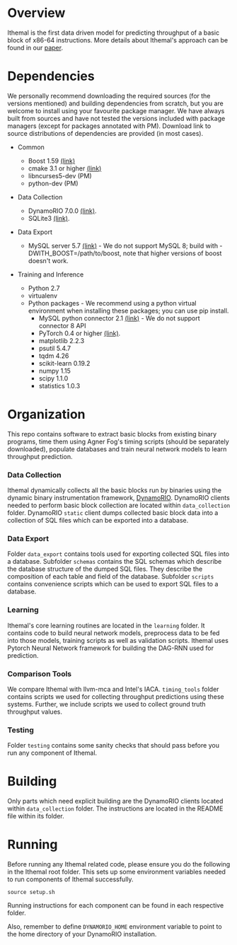 
# Overview

Ithemal is the first data driven model for predicting throughput of a basic block of x86-64 instructions.
More details about Ithemal's approach can be found in our [paper](https://arxiv.org/abs/1808.07412).

# Dependencies

We personally recommend downloading the required sources (for the versions mentioned) and building dependencies from scratch, but you are welcome to install using your favourite package manager. We have always built from sources and have not tested the versions included with package managers (except for packages annotated with PM). Download link to source distributions of dependencies are provided (in most cases).

* Common
  * Boost 1.59 [(link)](https://www.boost.org/users/download/)
  * cmake 3.1 or higher [(link)](https://cmake.org/download/)
  * libncurses5-dev (PM)
  * python-dev (PM)

* Data Collection
  * DynamoRIO 7.0.0 [(link)](https://github.com/DynamoRIO/dynamorio/wiki/Downloads).
  * SQLite3 [(link)](https://www.sqlite.org/download.html).

* Data Export
  * MySQL server 5.7 [(link)](https://dev.mysql.com/downloads/mysql/5.7.html) - We do not support MySQL 8; build with -DWITH_BOOST=/path/to/boost, note that higher versions of boost doesn't work.

* Training and Inference
  * Python 2.7
  * virtualenv
  * Python packages - We recommend using a python virtual environment when installing these packages; you can use pip install. 
    * MySQL python connector 2.1 [(link)](https://dev.mysql.com/downloads/connector/python/) - We do not support connector 8 API
    * PyTorch 0.4 or higher [(link)](https://pytorch.org).
    * matplotlib 2.2.3
    * psutil 5.4.7
    * tqdm 4.26
    * scikit-learn 0.19.2
    * numpy 1.15
    * scipy 1.1.0
    * statistics 1.0.3

# Organization

This repo contains software to extract basic blocks from existing binary programs, time them using Agner Fog's timing scripts
(should be separately downloaded), populate databases and train neural network models to learn throughput prediction.

### Data Collection

Ithemal dynamically collects all the basic blocks run by binaries using the dynamic binary instrumentation framework, [DynamoRIO](http://dynamorio.org). DynamoRIO clients needed to perform basic block collection are located within `data_collection` folder. DynamoRIO `static` client dumps collected basic block data into a collection of SQL files which can be exported into a database.

### Data Export

Folder `data_export` contains tools used for exporting collected SQL files into a database. Subfolder `schemas` contains the SQL schemas which describe the database structure of the dumped SQL files. They describe the composition of each table and field of the database. Subfolder `scripts` contains convenience scripts which can be used to export SQL files to a database.

### Learning

Ithemal's core learning routines are located in the `learning` folder. It contains code to build neural network models, preprocess data to be fed into those models, training scripts as well as validation scripts. Ithemal uses Pytorch Neural Network framework for building the DAG-RNN used for prediction.

### Comparison Tools

We compare Ithemal with llvm-mca and Intel's IACA. `timing_tools` folder contains scripts we used for collecting throughput predictions using these systems. Further, we include scripts we used to collect ground truth throughput values.

### Testing

Folder `testing` contains some sanity checks that should pass before you run any component of Ithemal.

# Building

Only parts which need explicit building are the DynamoRIO clients located within `data_collection` folder. The instructions are located in the README file within its folder.

# Running

Before running any Ithemal related code, please ensure you do the following in the Ithemal root folder. This sets up some environment variables needed to run components of Ithemal successfully. 

`source setup.sh`

Running instructions for each component can be found in each respective folder.

Also, remember to define `DYNAMORIO_HOME` environment variable to point to the home directory of your DynamoRIO installation.